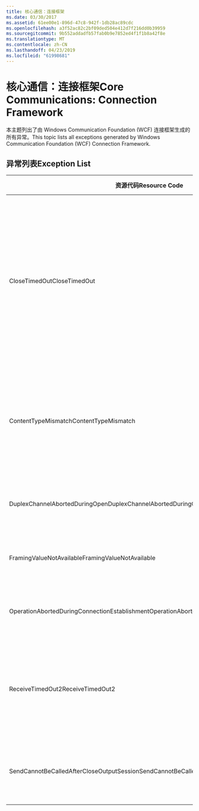 ```yaml
---
title: 核心通信：连接框架
ms.date: 03/30/2017
ms.assetid: 61ee00e1-896d-47c8-942f-1db28ac89cdc
ms.openlocfilehash: a3f52ac82c2bf09ded504e412d7f216dd0b39959
ms.sourcegitcommit: 9b552addadfb57fab0b9e7852ed4f1f1b8a42f8e
ms.translationtype: MT
ms.contentlocale: zh-CN
ms.lasthandoff: 04/23/2019
ms.locfileid: "61998681"
---
```

# <a name="core-communications-connection-framework"></a><span data-ttu-id="4ccb0-102">核心通信：连接框架</span><span class="sxs-lookup"><span data-stu-id="4ccb0-102">Core Communications: Connection Framework</span></span>
<span data-ttu-id="4ccb0-103">本主题列出了由 Windows Communication Foundation (WCF) 连接框架生成的所有异常。</span><span class="sxs-lookup"><span data-stu-id="4ccb0-103">This topic lists all exceptions generated by Windows Communication Foundation (WCF) Connection Framework.</span></span>  
  
## <a name="exception-list"></a><span data-ttu-id="4ccb0-104">异常列表</span><span class="sxs-lookup"><span data-stu-id="4ccb0-104">Exception List</span></span>  
  
|<span data-ttu-id="4ccb0-105">资源代码</span><span class="sxs-lookup"><span data-stu-id="4ccb0-105">Resource Code</span></span>|<span data-ttu-id="4ccb0-106">资源字符串</span><span class="sxs-lookup"><span data-stu-id="4ccb0-106">Resource String</span></span>|  
|-------------------|---------------------|  
|<span data-ttu-id="4ccb0-107">CloseTimedOut</span><span class="sxs-lookup"><span data-stu-id="4ccb0-107">CloseTimedOut</span></span>|<span data-ttu-id="4ccb0-108">Close 方法在指定的时间后超时。</span><span class="sxs-lookup"><span data-stu-id="4ccb0-108">The Close method timed out after the specified time.</span></span> <span data-ttu-id="4ccb0-109">增加传给 Close 调用的超时值，或者增加绑定上的 CloseTimeout 值。</span><span class="sxs-lookup"><span data-stu-id="4ccb0-109">Increase the timeout value that is passed to the call to Close or increase the CloseTimeout value on the binding.</span></span> <span data-ttu-id="4ccb0-110">分配给此操作的时间可能是更长超时的一部分。</span><span class="sxs-lookup"><span data-stu-id="4ccb0-110">The time allotted to this operation may have been a portion of a longer timeout.</span></span>|  
|<span data-ttu-id="4ccb0-111">ContentTypeMismatch</span><span class="sxs-lookup"><span data-stu-id="4ccb0-111">ContentTypeMismatch</span></span>|<span data-ttu-id="4ccb0-112">指定的内容类型已发送到期望收到该指定内容类型的服务。</span><span class="sxs-lookup"><span data-stu-id="4ccb0-112">The specified content type was sent to a service that was expecting the specified.</span></span> <span data-ttu-id="4ccb0-113">客户端和服务绑定可能不匹配。</span><span class="sxs-lookup"><span data-stu-id="4ccb0-113">The client and service bindings may be mismatched.</span></span>|  
|<span data-ttu-id="4ccb0-114">DuplexChannelAbortedDuringOpen</span><span class="sxs-lookup"><span data-stu-id="4ccb0-114">DuplexChannelAbortedDuringOpen</span></span>|<span data-ttu-id="4ccb0-115">在 Open 过程中，与指定对象的双工通道终止。</span><span class="sxs-lookup"><span data-stu-id="4ccb0-115">The duplex channel to the specified terminated during the Open process.</span></span>|  
|<span data-ttu-id="4ccb0-116">FramingValueNotAvailable</span><span class="sxs-lookup"><span data-stu-id="4ccb0-116">FramingValueNotAvailable</span></span>|<span data-ttu-id="4ccb0-117">值无法访问，因为该值未完全解码。</span><span class="sxs-lookup"><span data-stu-id="4ccb0-117">The value cannot be accessed because it is not fully decoded.</span></span>|  
|<span data-ttu-id="4ccb0-118">OperationAbortedDuringConnectionEstablishment</span><span class="sxs-lookup"><span data-stu-id="4ccb0-118">OperationAbortedDuringConnectionEstablishment</span></span>|<span data-ttu-id="4ccb0-119">在建立与指定对象的连接时操作终止。</span><span class="sxs-lookup"><span data-stu-id="4ccb0-119">The operation was terminated while establishing a connection to the specified.</span></span>|  
|<span data-ttu-id="4ccb0-120">ReceiveTimedOut2</span><span class="sxs-lookup"><span data-stu-id="4ccb0-120">ReceiveTimedOut2</span></span>|<span data-ttu-id="4ccb0-121">接收操作已经在指定的时间后超时。</span><span class="sxs-lookup"><span data-stu-id="4ccb0-121">The receive operation has timed out after the specified time.</span></span> <span data-ttu-id="4ccb0-122">分配给此操作的时间可能是更长超时的一部分。</span><span class="sxs-lookup"><span data-stu-id="4ccb0-122">The time allotted to this operation may have been a portion of a longer timeout.</span></span>|  
|<span data-ttu-id="4ccb0-123">SendCannotBeCalledAfterCloseOutputSession</span><span class="sxs-lookup"><span data-stu-id="4ccb0-123">SendCannotBeCalledAfterCloseOutputSession</span></span>|<span data-ttu-id="4ccb0-124">在调用 CloseOutputSession 之后不能在通道上发送消息。</span><span class="sxs-lookup"><span data-stu-id="4ccb0-124">You cannot send messages on a channel after CloseOutputSession has been called.</span></span>|
